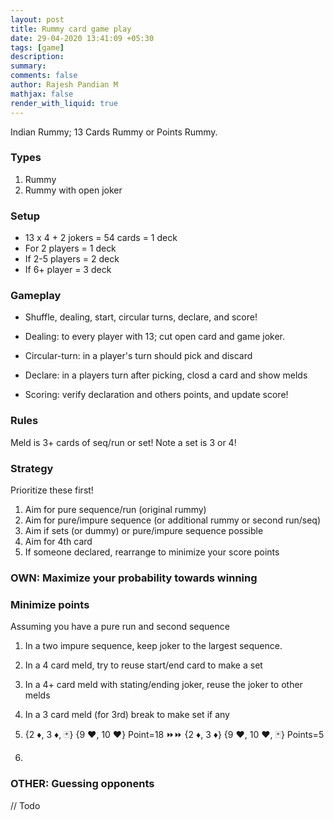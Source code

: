 ```yaml
---
layout: post
title: Rummy card game play
date: 29-04-2020 13:41:09 +05:30
tags: [game]
description:
summary:
comments: false
author: Rajesh Pandian M
mathjax: false
render_with_liquid: true
---
```


Indian Rummy; 13 Cards Rummy or Points Rummy.

### Types

1. Rummy
2. Rummy with open joker

### Setup

- 13 x 4 + 2 jokers = 54 cards = 1 deck
- For 2 players  = 1 deck
- If 2-5 players  = 2 deck
- If 6+  player = 3 deck

### Gameplay


- Shuffle, dealing, start, circular turns, declare, and score!

- Dealing: to every player with 13; cut open card and game joker.
- Circular-turn: in a player's turn should pick and discard
- Declare: in a players turn after picking, closd a card and show melds
- Scoring: verify declaration and others points, and update score!

### Rules

Meld is 3+ cards of seq/run or set!
Note a set is 3 or 4!


### Strategy

Prioritize these first!

1. Aim for pure sequence/run (original rummy)
2. Aim for pure/impure sequence (or additional rummy or second run/seq)
3. Aim if sets (or dummy) or pure/impure sequence possible
4. Aim for 4th card
5. If someone declared, rearrange to minimize your score points


### OWN: Maximize your probability towards winning



### Minimize points

Assuming you have a pure run and second sequence

1. In a two impure sequence, keep joker to the largest sequence.
2. In a 4 card meld, try to reuse start/end card to make a set
3. In a 4+ card meld with stating/ending joker, reuse the joker to other melds
4. In a 3 card meld (for 3rd) break to make set if any


1. {2 :diamonds:, 3 :diamonds:,  :black_joker:} {9 :hearts:, 10 :hearts:} Point=18 :fast_forward::fast_forward: {2 :diamonds:, 3 :diamonds:} {9 :hearts:, 10 :hearts:, :black_joker:}  Points=5
2.

### OTHER: Guessing opponents

// Todo

